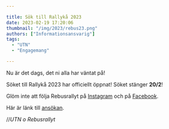 ```yaml
---

title: Sök till Rallykå 2023
date: 2023-02-19 17:20:06
thumbnail: "/img/2023/rebus23.png"
authors: ["Informationsansvarig"]
tags: 
  - "UTN"
  - "Engagemang"

---
```

Nu är det dags, det ni alla har väntat på! 

Söket till Rallykå 2023 har officiellt öppnat! Söket stänger **20/2**! 

Glöm inte att följa Rebusrallyt på [Instagram](https://www.instagram.com/rebusrallyt/) och på [Facebook](https://www.facebook.com/RebusrallyUtn/?locale=sv_SE). 

Här är länk till [ansökan](https://apply.utn.se/).

//*UTN o Rebusrallyt*
